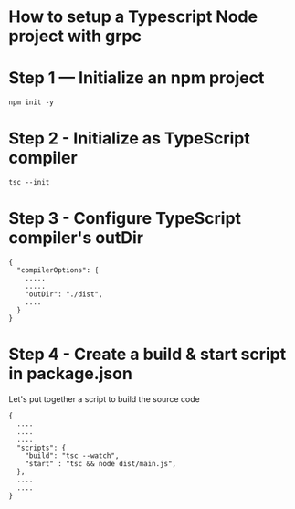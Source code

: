 # How to setup a Typescript Node project with grpc

# Step 1 — Initialize an npm project
`npm init -y`

# Step 2 - Initialize as TypeScript compiler
`tsc --init`

# Step 3 - Configure TypeScript compiler's outDir
```
{
  "compilerOptions": {
    .....
    .....
    "outDir": "./dist",
    ....
  }
}
```

# Step 4 - Create a build & start script in package.json

Let's put together a script to build the source code
```
{
  ....
  ....
  ....
  "scripts": {
    "build": "tsc --watch",
    "start" : "tsc && node dist/main.js",
  },
  ....
  ....
}
```


